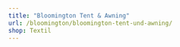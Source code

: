 ```yaml
---
title: "Bloomington Tent & Awning"
url: /bloomington/bloomington-tent-und-awning/
shop: Textil
---
```


